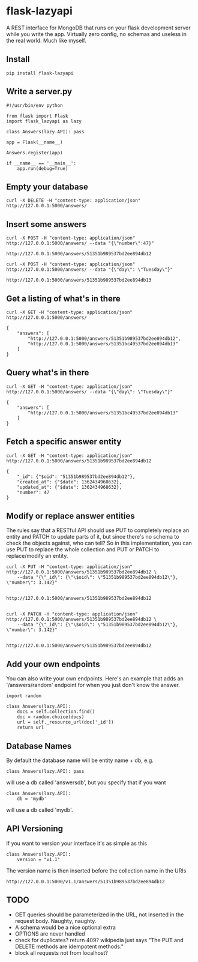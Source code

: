 flask-lazyapi
=============   

A REST interface for MongoDB that runs on your flask development server while you write the app.
Virtually zero config, no schemas and useless in the real world. Much like myself. 

Install
-------

    pip install flask-lazyapi

Write a server.py
-----------------

    #!/usr/bin/env python

    from flask import Flask
    import flask_lazyapi as lazy

    class Answers(lazy.API): pass

    app = Flask(__name__)

    Answers.register(app)

    if __name__ == '__main__':
        app.run(debug=True)

Empty your database
-------------------

    curl -X DELETE -H "content-type: application/json" http://127.0.0.1:5000/answers/

Insert some answers
-------------------

    curl -X POST -H "content-type: application/json" http://127.0.0.1:5000/answers/ --data "{\"number\":47}"

    http://127.0.0.1:5000/answers/51351b989537bd2ee894db12

    curl -X POST -H "content-type: application/json" http://127.0.0.1:5000/answers/ --data "{\"day\": \"Tuesday\"}"

    http://127.0.0.1:5000/answers/51351b989537bd2ee894db13


Get a listing of what's in there
--------------------------------

    curl -X GET -H "content-type: application/json" http://127.0.0.1:5000/answers/

    {
        "answers": [
            "http://127.0.0.1:5000/answers/51351b989537bd2ee894db12",
            "http://127.0.0.1:5000/answers/51351bc49537bd2ee894db13"
        ]
    }


Query what's in there
--------------------------------

    curl -X GET -H "content-type: application/json" http://127.0.0.1:5000/answers/ --data "{\"day\": \"Tuesday\"}"

    {
        "answers": [
            "http://127.0.0.1:5000/answers/51351bc49537bd2ee894db13"
        ]
    }


Fetch a specific answer entity
------------------------------

    curl -X GET -H "content-type: application/json" http://127.0.0.1:5000/answers/51351b989537bd2ee894db12

    {
        "_id": {"$oid": "51351b989537bd2ee894db12"},
        "created_at": {"$date": 1362434968632},
        "updated_at": {"$date": 1362434968632},
        "number": 47
    }


Modify or replace answer entities
---------------------------------

The rules say that a RESTful API should use PUT to completely replace an entity and PATCH to
update parts of it, but since there's no schema to check the objects against, who can tell? So in this implementation,
you can use PUT to replace the whole collection and PUT or PATCH to replace/modify an entity.

    curl -X PUT -H "content-type: application/json" http://127.0.0.1:5000/answers/51351b989537bd2ee894db12 \
        --data "{\"_id\": {\"\$oid\": \"51351b989537bd2ee894db12\"}, \"number\": 3.142}"


    http://127.0.0.1:5000/answers/51351b989537bd2ee894db12


    curl -X PATCH -H "content-type: application/json" http://127.0.0.1:5000/answers/51351b989537bd2ee894db12 \
        --data "{\"_id\": {\"\$oid\": \"51351b989537bd2ee894db12\"}, \"number\": 3.142}"


    http://127.0.0.1:5000/answers/51351b989537bd2ee894db12


Add your own endpoints
----------------------
You can also write your own endpoints. Here's an example that adds an '/answers/random' endpoint for when you just
don't know the answer.

    import random

    class Answers(lazy.API):
        docs = self.collection.find()
        doc = random.choice(docs)
        url = self._resource_url(doc['_id'])
        return url


Database Names
--------------

By default the database name will be entity name + db, e.g.

    class Answers(lazy.API): pass

will use a db called 'answersdb', but you specify that if you want

    class Answers(lazy.API):
        db = 'mydb'

will use a db called 'mydb'.


API Versioning
--------------

If you want to version your interface it's as simple as this

    class Answers(lazy.API):
        version = "v1.1"

The version name is then inserted before the collection name in the URIs

    http://127.0.0.1:5000/v1.1/answers/51351b989537bd2ee894db12


TODO
----
* GET queries should be parameterized in the URL, not inserted in the request body. Naughty, naughty.
* A schema would be a nice optional extra
* OPTIONS are never handled
* check for duplicates? return 409? wikipedia just says "The PUT and DELETE methods are idempotent methods."
* block all requests not from localhost?
